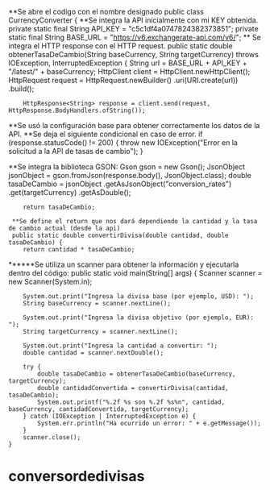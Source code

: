 **Se abre el codigo con el nombre designado 
public class CurrencyConverter {
**Se integra la API inicialmente con mi KEY obtenida. 
 private static final String API_KEY = "c5c1df4a0747824382373851";
    private static final String BASE_URL = "https://v6.exchangerate-api.com/v6/";
** Se integra el HTTP response con el HTTP request. 
public static double obtenerTasaDeCambio(String baseCurrency, String targetCurrency) throws IOException, InterruptedException {
        String url = BASE_URL + API_KEY + "/latest/" + baseCurrency;
        HttpClient client = HttpClient.newHttpClient();
        HttpRequest request = HttpRequest.newBuilder()
                .uri(URI.create(url))
                .build();

        HttpResponse<String> response = client.send(request, HttpResponse.BodyHandlers.ofString());
**Se usó la configuración base para obtener correctamente los datos de la API. 
**Se deja el siguiente condicional en caso de error.
 if (response.statusCode() != 200) {
            throw new IOException("Error en la solicitud a la API de tasas de cambio");
        }

**Se integra la biblioteca GSON:
 Gson gson = new Gson();
        JsonObject jsonObject = gson.fromJson(response.body(), JsonObject.class);
        double tasaDeCambio = jsonObject
                .getAsJsonObject("conversion_rates")
                .get(targetCurrency)
                .getAsDouble();

        return tasaDeCambio;

     **Se define el return que nos dará dependiendo la cantidad y la tasa de cambio actual (desde la api)
     public static double convertirDivisa(double cantidad, double tasaDeCambio) {
        return cantidad * tasaDeCambio;

******Se utiliza un scanner para obtener la información y ejecutarla dentro del código:
 public static void main(String[] args) {
        Scanner scanner = new Scanner(System.in);

        System.out.print("Ingresa la divisa base (por ejemplo, USD): ");
        String baseCurrency = scanner.nextLine();

        System.out.print("Ingresa la divisa objetivo (por ejemplo, EUR): ");
        String targetCurrency = scanner.nextLine();

        System.out.print("Ingresa la cantidad a convertir: ");
        double cantidad = scanner.nextDouble();

        try {
            double tasaDeCambio = obtenerTasaDeCambio(baseCurrency, targetCurrency);
            double cantidadConvertida = convertirDivisa(cantidad, tasaDeCambio);
            System.out.printf("%.2f %s son %.2f %s%n", cantidad, baseCurrency, cantidadConvertida, targetCurrency);
        } catch (IOException | InterruptedException e) {
            System.err.println("Ha ocurrido un error: " + e.getMessage());
        }
        scanner.close();
    }

# conversordedivisas
